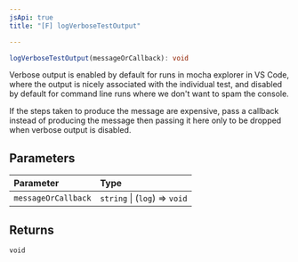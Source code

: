 ```yaml
---
jsApi: true
title: "[F] logVerboseTestOutput"

---
```

```ts
logVerboseTestOutput(messageOrCallback): void
```

Verbose output is enabled by default for runs in mocha explorer in VS Code,
where the output is nicely associated with the individual test, and disabled
by default for command line runs where we don't want to spam the console.

If the steps taken to produce the message are expensive, pass a callback
instead of producing the message then passing it here only to be dropped
when verbose output is disabled.

## Parameters

| Parameter | Type |
| :------ | :------ |
| `messageOrCallback` | `string` \| (`log`) => `void` |

## Returns

`void`
